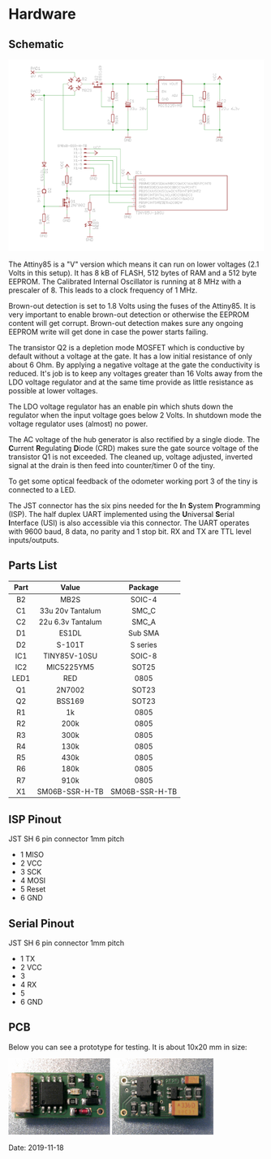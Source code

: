 # Hardware

## Schematic

![schematic](images/schematic.png)

The Attiny85 is a "V" version which means it can run on lower voltages (2.1 Volts in this setup). It has 8 kB of FLASH, 512 bytes of RAM and a 512 byte EEPROM. The Calibrated Internal Oscillator is running at 8 MHz with a prescaler of 8. This leads to a clock frequency of 1 MHz. 

Brown-out detection is set to 1.8 Volts using the fuses of the Attiny85. It is very important to enable brown-out detection or otherwise the EEPROM content will get corrupt. Brown-out detection makes sure any ongoing EEPROM write will get done in case the power starts failing.

The transistor Q2 is a depletion mode MOSFET which is conductive by default without a voltage at the gate. It has a low initial resistance of only about 6 Ohm. By applying a negative voltage at the gate the conductivity is reduced. It's job is to keep any voltages greater than 16 Volts away from the LDO voltage regulator
and at the same time provide as little resistance as possible at lower voltages.

The LDO voltage regulator has an enable pin which shuts down the regulator when the input voltage goes below 2 Volts. In shutdown mode the voltage regulator uses (almost) no power.

The AC voltage of the hub generator is also rectified by a single diode. The **C**urrent **R**egulating **D**iode (CRD) makes sure the gate source voltage of the transistor Q1 is not exceeded. The cleaned up, voltage adjusted, inverted signal at the drain is then feed into counter/timer 0 of the tiny.

To get some optical feedback of the odometer working port 3 of the tiny is connected to a LED.

The JST connector has the six pins needed for the **I**n **S**ystem **P**rogramming (ISP). The half duplex UART implemented using the **U**niversal **S**erial **I**nterface (USI) is also accessible via this connector. The UART operates with 9600 baud, 8 data, no parity and 1 stop bit. RX and TX are TTL level inputs/outputs.

## Parts List

|Part    |Value              | Package        |
|:------:|:-----------------:|:--------------:|
|B2      | MB2S              | SOIC-4         |
|C1      | 33u 20v Tantalum  | SMC_C          |
|C2      | 22u 6.3v Tantalum | SMC_A          |
|D1      | ES1DL             | Sub SMA        |
|D2      | S-101T            | S series       |
|IC1     | TINY85V-10SU      | SOIC-8         |
|IC2     | MIC5225YM5        | SOT25          |
|LED1    | RED               | 0805           |
|Q1      | 2N7002            | SOT23          |
|Q2      | BSS169            | SOT23          |
|R1      | 1k                | 0805           |
|R2      | 200k              | 0805           |
|R3      | 300k              | 0805           |
|R4      | 130k              | 0805           |
|R5      | 430k              | 0805           |
|R6      | 180k              | 0805           |
|R7      | 910k              | 0805           |
|X1      | SM06B-SSR-H-TB    | SM06B-SSR-H-TB |

## ISP Pinout

JST SH 6 pin connector 1mm pitch

* 1 MISO
* 2 VCC
* 3 SCK
* 4 MOSI
* 5 Reset
* 6 GND

## Serial Pinout

JST SH 6 pin connector 1mm pitch

* 1 TX
* 2 VCC
* 3 
* 4 RX
* 5 
* 6 GND

## PCB

Below you can see a prototype for testing. It is about 10x20 mm in size:

<img src="images/pcb_top.jpeg" width="200">
<img src="images/pcb_bottom.jpeg" width="200">

Date: 2019-11-18
